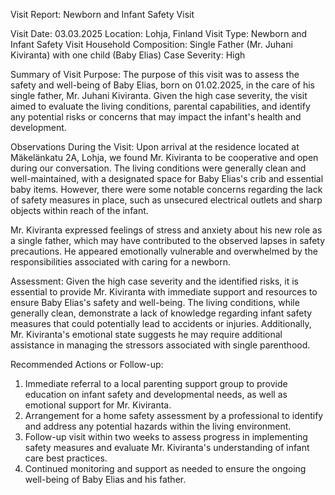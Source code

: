  Visit Report: Newborn and Infant Safety Visit

Visit Date: 03.03.2025
Location: Lohja, Finland
Visit Type: Newborn and Infant Safety Visit
Household Composition: Single Father (Mr. Juhani Kiviranta) with one child (Baby Elias)
Case Severity: High

Summary of Visit Purpose:
The purpose of this visit was to assess the safety and well-being of Baby Elias, born on 01.02.2025, in the care of his single father, Mr. Juhani Kiviranta. Given the high case severity, the visit aimed to evaluate the living conditions, parental capabilities, and identify any potential risks or concerns that may impact the infant's health and development.

Observations During the Visit:
Upon arrival at the residence located at Mäkelänkatu 2A, Lohja, we found Mr. Kiviranta to be cooperative and open during our conversation. The living conditions were generally clean and well-maintained, with a designated space for Baby Elias's crib and essential baby items. However, there were some notable concerns regarding the lack of safety measures in place, such as unsecured electrical outlets and sharp objects within reach of the infant.

Mr. Kiviranta expressed feelings of stress and anxiety about his new role as a single father, which may have contributed to the observed lapses in safety precautions. He appeared emotionally vulnerable and overwhelmed by the responsibilities associated with caring for a newborn.

Assessment:
Given the high case severity and the identified risks, it is essential to provide Mr. Kiviranta with immediate support and resources to ensure Baby Elias's safety and well-being. The living conditions, while generally clean, demonstrate a lack of knowledge regarding infant safety measures that could potentially lead to accidents or injuries. Additionally, Mr. Kiviranta's emotional state suggests he may require additional assistance in managing the stressors associated with single parenthood.

Recommended Actions or Follow-up:
1. Immediate referral to a local parenting support group to provide education on infant safety and developmental needs, as well as emotional support for Mr. Kiviranta.
2. Arrangement for a home safety assessment by a professional to identify and address any potential hazards within the living environment.
3. Follow-up visit within two weeks to assess progress in implementing safety measures and evaluate Mr. Kiviranta's understanding of infant care best practices.
4. Continued monitoring and support as needed to ensure the ongoing well-being of Baby Elias and his father.